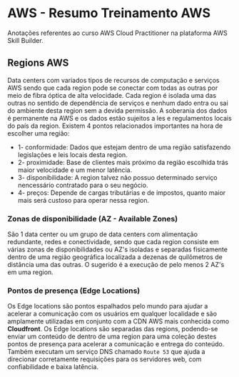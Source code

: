 # AWS - Resumo Treinamento AWS

Anotações referentes ao curso AWS Cloud Practitioner na plataforma AWS Skill Builder.

## Regions AWS

Data centers com variados tipos de recursos de computação e serviços AWS sendo que cada region pode se conectar com todas as outras por meio de fibra óptica de alta velocidade. Cada region é isolada uma das outras no sentido de dependência de serviços e nenhum dado entra ou sai do ambiente desta region sem a devida permissão. A soberania dos dados é permanente na AWS e os dados estão sujeitos a les e regulamentos locais do país da region. Existem 4 pontos relacionados importantes na hora de escolher uma região:

- 1- conformidade: Dados que estejam dentro de uma região satisfazendo legislações e leis locais desta region.
- 2- proximidade: Base de clientes mais próximo da região escolhida trás maior velocidade e um menor latência.
- 3- disponibilidade: A region talvez não possuo determinado serviço nencessário contratado para o seu negócio.
- 4- preços: Depende de cargas tributárias e de impostos, quanto maior mais será custoso para operar nessa region.

### Zonas de disponibilidade (AZ - Available Zones)

São 1 data center ou um grupo de data centers com alimentação redundante, redes e conectividade, sendo que cada region consiste em várias zonas de disponibilidades ou AZ's isoladas e separadas fisicamente dentro de uma região geográfica localizada a dezenas de quilômetros de distância uma das outras. O sugerido é a execução de pelo menos 2 AZ's em uma region.

### Pontos de presença (Edge Locations)

Os Edge locations são pontos espalhados pelo mundo para ajudar a acelerar a comunicação com os usuários em qualquer localidade e são amplamente utilizadas em conjunto com a CDN AWS mais conhecida como **Cloudfront**. Os Edge locations são separadas das regions, podendo-se enviar um conteúdo de dentro de uma region para uma coleção destes pontos de presença para acelerar a comunicação e entrega do conteúdo. Também executam um serviço DNS chamado `Route 53` que ajuda a direcionar corretamente requisições para os servidores web, com confiabilidade e baixa latência.